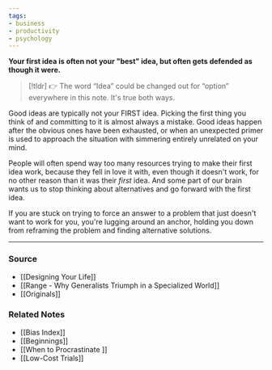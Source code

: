 ```yaml
---
tags:
- business
- productivity
- psychology
---
```

**Your first idea is often not your "best" idea, but often gets defended as though it were.**

> [!tldr] 👉 The word “Idea” could be changed out for “option” everywhere in this note. It's true both ways.

Good ideas are typically not your FIRST idea. Picking the first thing you think of and committing to it is almost always a mistake. Good ideas happen after the obvious ones have been exhausted, or when an unexpected primer is used to approach the situation with simmering entirely unrelated on your mind. 

People will often spend way too many resources trying to make their first idea work, because they fell in love it with, even though it doesn't work, for no other reason than it was their *first* idea. And some part of our brain wants us to stop thinking about alternatives and go forward with the first idea.

If you are stuck on trying to force an answer to a problem that just doesn't want to work for you, you're lugging around an anchor, holding you down from reframing the problem and finding alternative solutions. 

---

### Source
- [[Designing Your Life]]
- [[Range - Why Generalists Triumph in a Specialized World]]
- [[Originals]]

### Related Notes
- [[Bias Index]] 
- [[Beginnings]] 
- [[When to Procrastinate ]] 
- [[Low-Cost Trials]]